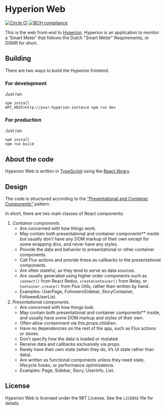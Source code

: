 # Hyperion Web
[![Circle CI](https://circleci.com/gh/mthmulders/hyperion-web/tree/master.svg?style=svg)](https://circleci.com/gh/mthmulders/hyperion-web/tree/master)
[![BCH compliance](https://bettercodehub.com/edge/badge/mthmulders/hyperion-web?branch=master)](https://bettercodehub.com/results/mthmulders/hyperion-web)

This is the web front-end to [Hyperion](https://github.com/mthmulders/hyperion).
Hyperion is an application to monitor a 'Smart Meter' that follows the Dutch "Smart Meter" Requirements, or DSMR for short.

## Building
There are two ways to build the Hyperion frontend.

### For development
Just run

    npm install
    API_HOST=http://your-hyperion-instance npm run dev

### For production
Just run

    npm install
    npm run build

## About the code
Hyperion Web is written in [TypeScript](http://www.typescriptlang.org/) using the [React library](https://facebook.github.io/react/).

## Design
The code is structured according to the ["Presentational and Container Components"](https://medium.com/@dan_abramov/smart-and-dumb-components-7ca2f9a7c7d0) pattern.

In short, there are two main classes of React components:

1. *Container components*.
   * Are concerned with how things work.
   * May contain both presentational and container components** inside but usually don’t have any DOM markup of their own except for some wrapping divs, and never have any styles.
   * Provide the data and behavior to presentational or other container components.
   * Call Flux actions and provide these as callbacks to the presentational components.
   * Are often stateful, as they tend to serve as data sources.
   * Are usually generated using higher order components such as `connect()` from React Redux, `createContainer()` from Relay, or `Container.create()` from Flux Utils, rather than written by hand.
   * Examples: UserPage, FollowersSidebar, StoryContainer, FollowedUserList.
1. *Presentational components*.
   * Are concerned with how things look.
   * May contain both presentational and container components** inside, and usually have some DOM markup and styles of their own.
   * Often allow containment via this.props.children.
   * Have no dependencies on the rest of the app, such as Flux actions or stores.
   * Don’t specify how the data is loaded or mutated.
   * Receive data and callbacks exclusively via props.
   * Rarely have their own state (when they do, it’s UI state rather than data).
   * Are written as functional components unless they need state, lifecycle hooks, or performance    optimizations.
   * Examples: Page, Sidebar, Story, UserInfo, List.

## License
Hyperion Web is licensed under the MIT License. See the `LICENSE` file for details.